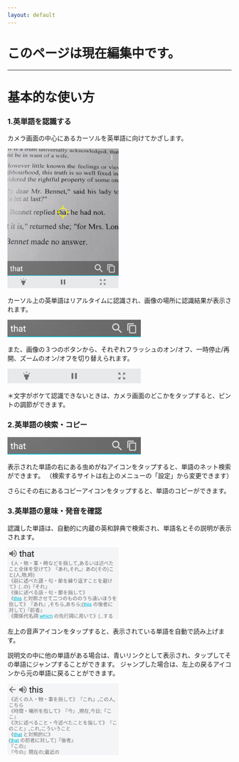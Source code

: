 ```yaml
---
layout: default
---
```


# **このページは現在編集中です。**
---
# 基本的な使い方
### 1.英単語を認識する
カメラ画面の中心にあるカーソルを英単語に向けてかざします。

<img src="https://raw.githubusercontent.com/bjxytw/wordlens-help/master/images/image1.png" width="250"><br>

カーソル上の英単語はリアルタイムに認識され、画像の場所に認識結果が表示されます。

<img src="https://raw.githubusercontent.com/bjxytw/wordlens-help/master/images/image2.png" width="300"><br>

また、画像の３つのボタンから、それぞれフラッシュのオン/オフ、一時停止/再開、ズームのオン/オフを切り替えられます。

<img src="https://raw.githubusercontent.com/bjxytw/wordlens-help/master/images/image3.png" width="300"><br>

＊文字がボケて認識できないときは、カメラ画面のどこかをタップすると、ピントの調節ができます。

### 2.英単語の検索・コピー
<img src="https://raw.githubusercontent.com/bjxytw/wordlens-help/master/images/image2.png" width="300"><br>

表示された単語の右にある虫めがねアイコンをタップすると、単語のネット検索ができます。
（検索するサイトは右上のメニューの「設定」から変更できます）

さらにその右にあるコピーアイコンをタップすると、単語のコピーができます。

### 3.英単語の意味・発音を確認
認識した単語は、自動的に内蔵の英和辞典で検索され、単語名とその説明が表示されます。

<img src="https://raw.githubusercontent.com/bjxytw/wordlens-help/master/images/image4.png" width="250"><br>

左上の音声アイコンをタップすると、表示されている単語を自動で読み上げます。

説明文の中に他の単語がある場合は、青いリンクとして表示され、タップしてその単語にジャンプすることができます。
ジャンプした場合は、左上の戻るアイコンから元の単語に戻ることができます。

<img src="https://raw.githubusercontent.com/bjxytw/wordlens-help/master/images/image5.png" width="250">
